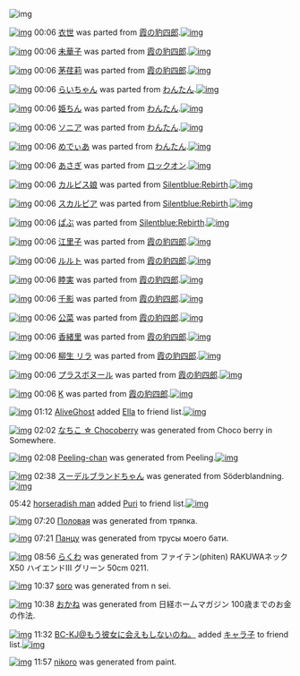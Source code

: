 ![img](http://gdrive-cdn.herokuapp.com/537b65a5bc09f0000721dda7/512px-barcode.png)

[![img](http://www.deviantsart.com/t7mc8f.png)](http://www.barcodekanojo.com/kanojo/2045606/%E8%A1%A3%E4%B8%96) 00:06 [衣世](http://www.barcodekanojo.com/kanojo/2045606/%E8%A1%A3%E4%B8%96) was parted from [霞の豹四郎](http://www.barcodekanojo.com/kanojo/2045606/%E8%A1%A3%E4%B8%96).[![img](http://www.deviantsart.com/31lkj9q.jpeg)](http://www.barcodekanojo.com/user/273403/%E9%9C%9E%E3%81%AE%E8%B1%B9%E5%9B%9B%E9%83%8E) 

[![img](http://www.deviantsart.com/1kuhf0i.png)](http://www.barcodekanojo.com/kanojo/2102540/%E6%9C%AA%E8%8F%AF%E5%AD%90) 00:06 [未華子](http://www.barcodekanojo.com/kanojo/2102540/%E6%9C%AA%E8%8F%AF%E5%AD%90) was parted from [霞の豹四郎](http://www.barcodekanojo.com/kanojo/2102540/%E6%9C%AA%E8%8F%AF%E5%AD%90).[![img](http://www.deviantsart.com/31lkj9q.jpeg)](http://www.barcodekanojo.com/user/273403/%E9%9C%9E%E3%81%AE%E8%B1%B9%E5%9B%9B%E9%83%8E) 

[![img](http://www.deviantsart.com/16qqshi.png)](http://www.barcodekanojo.com/kanojo/2313049/%E8%8C%85%E8%8D%8F%E8%8E%89) 00:06 [茅荏莉](http://www.barcodekanojo.com/kanojo/2313049/%E8%8C%85%E8%8D%8F%E8%8E%89) was parted from [霞の豹四郎](http://www.barcodekanojo.com/kanojo/2313049/%E8%8C%85%E8%8D%8F%E8%8E%89).[![img](http://www.deviantsart.com/31lkj9q.jpeg)](http://www.barcodekanojo.com/user/273403/%E9%9C%9E%E3%81%AE%E8%B1%B9%E5%9B%9B%E9%83%8E) 

[![img](http://www.deviantsart.com/1vhcu2o.png)](http://www.barcodekanojo.com/kanojo/1458819/%E3%82%89%E3%81%84%E3%81%A1%E3%82%83%E3%82%93) 00:06 [らいちゃん](http://www.barcodekanojo.com/kanojo/1458819/%E3%82%89%E3%81%84%E3%81%A1%E3%82%83%E3%82%93) was parted from [わんたん](http://www.barcodekanojo.com/kanojo/1458819/%E3%82%89%E3%81%84%E3%81%A1%E3%82%83%E3%82%93).[![img](http://www.deviantsart.com/r8j348.jpeg)](http://www.barcodekanojo.com/user/274188/%E3%82%8F%E3%82%93%E3%81%9F%E3%82%93) 

[![img](http://www.deviantsart.com/rcmi56.png)](http://www.barcodekanojo.com/kanojo/2971402/%E5%A7%AB%E3%81%A1%E3%82%93) 00:06 [姫ちん](http://www.barcodekanojo.com/kanojo/2971402/%E5%A7%AB%E3%81%A1%E3%82%93) was parted from [わんたん](http://www.barcodekanojo.com/kanojo/2971402/%E5%A7%AB%E3%81%A1%E3%82%93).[![img](http://www.deviantsart.com/r8j348.jpeg)](http://www.barcodekanojo.com/user/274188/%E3%82%8F%E3%82%93%E3%81%9F%E3%82%93) 

[![img](http://www.deviantsart.com/34astc0.png)](http://www.barcodekanojo.com/kanojo/3139348/%E3%82%BD%E3%83%8B%E3%82%A2) 00:06 [ソニア](http://www.barcodekanojo.com/kanojo/3139348/%E3%82%BD%E3%83%8B%E3%82%A2) was parted from [わんたん](http://www.barcodekanojo.com/kanojo/3139348/%E3%82%BD%E3%83%8B%E3%82%A2).[![img](http://www.deviantsart.com/r8j348.jpeg)](http://www.barcodekanojo.com/user/274188/%E3%82%8F%E3%82%93%E3%81%9F%E3%82%93) 

[![img](http://www.deviantsart.com/juv83s.png)](http://www.barcodekanojo.com/kanojo/3142957/%E3%82%81%E3%81%A7%E3%81%83%E3%81%82) 00:06 [めでぃあ](http://www.barcodekanojo.com/kanojo/3142957/%E3%82%81%E3%81%A7%E3%81%83%E3%81%82) was parted from [わんたん](http://www.barcodekanojo.com/kanojo/3142957/%E3%82%81%E3%81%A7%E3%81%83%E3%81%82).[![img](http://www.deviantsart.com/r8j348.jpeg)](http://www.barcodekanojo.com/user/274188/%E3%82%8F%E3%82%93%E3%81%9F%E3%82%93) 

[![img](http://www.deviantsart.com/2gt724n.png)](http://www.barcodekanojo.com/kanojo/1926231/%E3%81%82%E3%81%95%E3%81%8E) 00:06 [あさぎ](http://www.barcodekanojo.com/kanojo/1926231/%E3%81%82%E3%81%95%E3%81%8E) was parted from [ロックオン](http://www.barcodekanojo.com/kanojo/1926231/%E3%81%82%E3%81%95%E3%81%8E).[![img](http://www.deviantsart.com/2musf1g.jpeg)](http://www.barcodekanojo.com/user/241643/%E3%83%AD%E3%83%83%E3%82%AF%E3%82%AA%E3%83%B3) 

[![img](http://www.deviantsart.com/242ds2a.png)](http://www.barcodekanojo.com/kanojo/8538/%E3%82%AB%E3%83%AB%E3%83%94%E3%82%B9%E5%A8%98) 00:06 [カルピス娘](http://www.barcodekanojo.com/kanojo/8538/%E3%82%AB%E3%83%AB%E3%83%94%E3%82%B9%E5%A8%98) was parted from [Silentblue:Rebirth](http://www.barcodekanojo.com/kanojo/8538/%E3%82%AB%E3%83%AB%E3%83%94%E3%82%B9%E5%A8%98).[![img](http://www.deviantsart.com/15ngf32.jpeg)](http://www.barcodekanojo.com/user/235162/Silentblue%3ARebirth) 

[![img](http://www.deviantsart.com/2rlb7fi.png)](http://www.barcodekanojo.com/kanojo/2645839/%E3%82%B9%E3%82%AB%E3%83%AB%E3%83%94%E3%82%A2) 00:06 [スカルピア](http://www.barcodekanojo.com/kanojo/2645839/%E3%82%B9%E3%82%AB%E3%83%AB%E3%83%94%E3%82%A2) was parted from [Silentblue:Rebirth](http://www.barcodekanojo.com/kanojo/2645839/%E3%82%B9%E3%82%AB%E3%83%AB%E3%83%94%E3%82%A2).[![img](http://www.deviantsart.com/15ngf32.jpeg)](http://www.barcodekanojo.com/user/235162/Silentblue%3ARebirth) 

[![img](http://www.deviantsart.com/jtfojo.png)](http://www.barcodekanojo.com/kanojo/34645/%E3%81%B1%E3%81%B6) 00:06 [ぱぶ](http://www.barcodekanojo.com/kanojo/34645/%E3%81%B1%E3%81%B6) was parted from [Silentblue:Rebirth](http://www.barcodekanojo.com/kanojo/34645/%E3%81%B1%E3%81%B6).[![img](http://www.deviantsart.com/15ngf32.jpeg)](http://www.barcodekanojo.com/user/235162/Silentblue%3ARebirth) 

[![img](http://www.deviantsart.com/ltvbd1.png)](http://www.barcodekanojo.com/kanojo/2286392/%E6%B1%9F%E9%87%8C%E5%AD%90) 00:06 [江里子](http://www.barcodekanojo.com/kanojo/2286392/%E6%B1%9F%E9%87%8C%E5%AD%90) was parted from [霞の豹四郎](http://www.barcodekanojo.com/kanojo/2286392/%E6%B1%9F%E9%87%8C%E5%AD%90).[![img](http://www.deviantsart.com/31lkj9q.jpeg)](http://www.barcodekanojo.com/user/273403/%E9%9C%9E%E3%81%AE%E8%B1%B9%E5%9B%9B%E9%83%8E) 

[![img](http://www.deviantsart.com/19onu6b.png)](http://www.barcodekanojo.com/kanojo/2106495/%E3%83%AB%E3%83%AB%E3%83%88) 00:06 [ルルト](http://www.barcodekanojo.com/kanojo/2106495/%E3%83%AB%E3%83%AB%E3%83%88) was parted from [霞の豹四郎](http://www.barcodekanojo.com/kanojo/2106495/%E3%83%AB%E3%83%AB%E3%83%88).[![img](http://www.deviantsart.com/31lkj9q.jpeg)](http://www.barcodekanojo.com/user/273403/%E9%9C%9E%E3%81%AE%E8%B1%B9%E5%9B%9B%E9%83%8E) 

[![img](http://www.deviantsart.com/1ek0435.png)](http://www.barcodekanojo.com/kanojo/2016313/%E7%9D%A6%E5%AE%9F) 00:06 [睦実](http://www.barcodekanojo.com/kanojo/2016313/%E7%9D%A6%E5%AE%9F) was parted from [霞の豹四郎](http://www.barcodekanojo.com/kanojo/2016313/%E7%9D%A6%E5%AE%9F).[![img](http://www.deviantsart.com/31lkj9q.jpeg)](http://www.barcodekanojo.com/user/273403/%E9%9C%9E%E3%81%AE%E8%B1%B9%E5%9B%9B%E9%83%8E) 

[![img](http://www.deviantsart.com/3cmvpku.png)](http://www.barcodekanojo.com/kanojo/1651574/%E5%8D%83%E5%BD%B1) 00:06 [千影](http://www.barcodekanojo.com/kanojo/1651574/%E5%8D%83%E5%BD%B1) was parted from [霞の豹四郎](http://www.barcodekanojo.com/kanojo/1651574/%E5%8D%83%E5%BD%B1).[![img](http://www.deviantsart.com/31lkj9q.jpeg)](http://www.barcodekanojo.com/user/273403/%E9%9C%9E%E3%81%AE%E8%B1%B9%E5%9B%9B%E9%83%8E) 

[![img](http://www.deviantsart.com/2c6e9un.png)](http://www.barcodekanojo.com/kanojo/1701054/%E5%85%AC%E8%8F%9C) 00:06 [公菜](http://www.barcodekanojo.com/kanojo/1701054/%E5%85%AC%E8%8F%9C) was parted from [霞の豹四郎](http://www.barcodekanojo.com/kanojo/1701054/%E5%85%AC%E8%8F%9C).[![img](http://www.deviantsart.com/31lkj9q.jpeg)](http://www.barcodekanojo.com/user/273403/%E9%9C%9E%E3%81%AE%E8%B1%B9%E5%9B%9B%E9%83%8E) 

[![img](http://www.deviantsart.com/i5p2mh.png)](http://www.barcodekanojo.com/kanojo/1883402/%E9%A6%99%E7%B7%92%E9%87%8C) 00:06 [香緒里](http://www.barcodekanojo.com/kanojo/1883402/%E9%A6%99%E7%B7%92%E9%87%8C) was parted from [霞の豹四郎](http://www.barcodekanojo.com/kanojo/1883402/%E9%A6%99%E7%B7%92%E9%87%8C).[![img](http://www.deviantsart.com/31lkj9q.jpeg)](http://www.barcodekanojo.com/user/273403/%E9%9C%9E%E3%81%AE%E8%B1%B9%E5%9B%9B%E9%83%8E) 

[![img](http://www.deviantsart.com/2cfinno.png)](http://www.barcodekanojo.com/kanojo/283537/%E6%9F%B3%E7%94%9F%20%E3%83%AA%E3%83%A9) 00:06 [柳生 リラ](http://www.barcodekanojo.com/kanojo/283537/%E6%9F%B3%E7%94%9F%20%E3%83%AA%E3%83%A9) was parted from [霞の豹四郎](http://www.barcodekanojo.com/kanojo/283537/%E6%9F%B3%E7%94%9F%20%E3%83%AA%E3%83%A9).[![img](http://www.deviantsart.com/31lkj9q.jpeg)](http://www.barcodekanojo.com/user/273403/%E9%9C%9E%E3%81%AE%E8%B1%B9%E5%9B%9B%E9%83%8E) 

[![img](http://www.deviantsart.com/1836jkt.png)](http://www.barcodekanojo.com/kanojo/2372158/%E3%83%97%E3%83%A9%E3%82%B9%E3%83%9C%E3%83%8C%E3%83%BC%E3%83%AB) 00:06 [プラスボヌール](http://www.barcodekanojo.com/kanojo/2372158/%E3%83%97%E3%83%A9%E3%82%B9%E3%83%9C%E3%83%8C%E3%83%BC%E3%83%AB) was parted from [霞の豹四郎](http://www.barcodekanojo.com/kanojo/2372158/%E3%83%97%E3%83%A9%E3%82%B9%E3%83%9C%E3%83%8C%E3%83%BC%E3%83%AB).[![img](http://www.deviantsart.com/31lkj9q.jpeg)](http://www.barcodekanojo.com/user/273403/%E9%9C%9E%E3%81%AE%E8%B1%B9%E5%9B%9B%E9%83%8E) 

[![img](http://www.deviantsart.com/269fab2.png)](http://www.barcodekanojo.com/kanojo/7948/K) 00:06 [K](http://www.barcodekanojo.com/kanojo/7948/K) was parted from [霞の豹四郎](http://www.barcodekanojo.com/kanojo/7948/K).[![img](http://www.deviantsart.com/31lkj9q.jpeg)](http://www.barcodekanojo.com/user/273403/%E9%9C%9E%E3%81%AE%E8%B1%B9%E5%9B%9B%E9%83%8E) 

[![img](http://www.deviantsart.com/2qs5sar.jpeg)](http://www.barcodekanojo.com/user/432324/AliveGhost) 01:12 [AliveGhost](http://www.barcodekanojo.com/user/432324/AliveGhost) added [Ella](http://www.barcodekanojo.com/kanojo/2664176/Ella) to friend list.[![img](http://www.deviantsart.com/3os3dnv.png)](http://www.barcodekanojo.com/kanojo/2664176/Ella) 

[![img](http://www.deviantsart.com/1gfacb2.png)](http://www.barcodekanojo.com/kanojo/3191873/%E3%81%AA%E3%81%A1%E3%81%93%20%E2%98%86%20Chocoberry) 02:02 [なちこ ☆ Chocoberry](http://www.barcodekanojo.com/kanojo/3191873/%E3%81%AA%E3%81%A1%E3%81%93%20%E2%98%86%20Chocoberry) was generated from Choco berry in Somewhere.

[![img](http://www.deviantsart.com/7js0tm.png)](http://www.barcodekanojo.com/kanojo/3191874/Peeling-chan) 02:08 [Peeling-chan](http://www.barcodekanojo.com/kanojo/3191874/Peeling-chan) was generated from Peeling.[![img](http://www.deviantsart.com/r7kh59.jpeg)](http://www.barcodekanojo.com/product_images/barcode/6016513/1421687232/Peeling.jpg) 

[![img](http://www.deviantsart.com/3kirc1i.png)](http://www.barcodekanojo.com/kanojo/3191875/%E3%82%B9%E3%83%BC%E3%83%87%E3%83%AB%E3%83%96%E3%83%A9%E3%83%B3%E3%83%89%E3%81%A1%E3%82%83%E3%82%93) 02:38 [スーデルブランドちゃん](http://www.barcodekanojo.com/kanojo/3191875/%E3%82%B9%E3%83%BC%E3%83%87%E3%83%AB%E3%83%96%E3%83%A9%E3%83%B3%E3%83%89%E3%81%A1%E3%82%83%E3%82%93) was generated from Söderblandning.[![img](http://www.deviantsart.com/pfggg8.jpeg)](http://www.barcodekanojo.com/product_images/barcode/4467732/1358223788/made%20in%20sweden.jpg) 

05:42 [horseradish man](http://www.barcodekanojo.com/user/499783/horseradish%20man) added [Puri](http://www.barcodekanojo.com/kanojo/30535/Puri) to friend list.[![img](http://www.deviantsart.com/1mklup8.png)](http://www.barcodekanojo.com/kanojo/30535/Puri) 

[![img](http://www.deviantsart.com/3fq67gc.png)](http://www.barcodekanojo.com/kanojo/3191876/%D0%9F%D0%BE%D0%BB%D0%BE%D0%B2%D0%B0%D1%8F) 07:20 [Половая](http://www.barcodekanojo.com/kanojo/3191876/%D0%9F%D0%BE%D0%BB%D0%BE%D0%B2%D0%B0%D1%8F) was generated from тряпка.

[![img](http://www.deviantsart.com/ngj1p4.png)](http://www.barcodekanojo.com/kanojo/3191877/%D0%9F%D0%B0%D0%BD%D1%86%D1%83) 07:21 [Панцу](http://www.barcodekanojo.com/kanojo/3191877/%D0%9F%D0%B0%D0%BD%D1%86%D1%83) was generated from трусы моего бати.

[![img](http://www.deviantsart.com/2uvatnq.png)](http://www.barcodekanojo.com/kanojo/3191878/%E3%82%89%E3%81%8F%E3%82%8F) 08:56 [らくわ](http://www.barcodekanojo.com/kanojo/3191878/%E3%82%89%E3%81%8F%E3%82%8F) was generated from ファイテン(phiten) RAKUWAネックX50 ハイエンドIII グリーン 50cm 0211.

[![img](http://www.deviantsart.com/hs9cao.png)](http://www.barcodekanojo.com/kanojo/3191879/soro) 10:37 [soro](http://www.barcodekanojo.com/kanojo/3191879/soro) was generated from n sei.

[![img](http://www.deviantsart.com/3jpjfmj.png)](http://www.barcodekanojo.com/kanojo/3191880/%E3%81%8A%E3%81%8B%E3%81%AD) 10:38 [おかね](http://www.barcodekanojo.com/kanojo/3191880/%E3%81%8A%E3%81%8B%E3%81%AD) was generated from 日経ホームマガジン 100歳までのお金の作法.

[![img](http://www.deviantsart.com/2l905sv.jpeg)](http://www.barcodekanojo.com/user/276669/BC-KJ%40%E3%82%82%E3%81%86%E5%BD%BC%E5%A5%B3%E3%81%AB%E4%BC%9A%E3%81%88%E3%82%82%E3%81%97%E3%81%AA%E3%81%84%E3%81%AE%E3%81%AD%E3%80%82) 11:32 [BC-KJ@もう彼女に会えもしないのね。](http://www.barcodekanojo.com/user/276669/BC-KJ%40%E3%82%82%E3%81%86%E5%BD%BC%E5%A5%B3%E3%81%AB%E4%BC%9A%E3%81%88%E3%82%82%E3%81%97%E3%81%AA%E3%81%84%E3%81%AE%E3%81%AD%E3%80%82) added [キャラ子](http://www.barcodekanojo.com/kanojo/2729043/%E3%82%AD%E3%83%A3%E3%83%A9%E5%AD%90) to friend list.[![img](http://www.deviantsart.com/3ptkcc2.png)](http://www.barcodekanojo.com/kanojo/2729043/%E3%82%AD%E3%83%A3%E3%83%A9%E5%AD%90) 

[![img](http://www.deviantsart.com/2m98bc0.png)](http://www.barcodekanojo.com/kanojo/3191881/nikoro) 11:57 [nikoro](http://www.barcodekanojo.com/kanojo/3191881/nikoro) was generated from paint.

